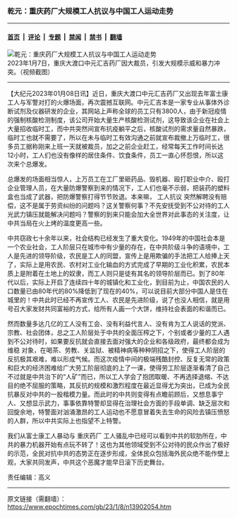### 乾元：重庆药厂大规模工人抗议与中国工人运动走势

---

#### [首页](../../../..?n13902054) &nbsp;|&nbsp; [评论](../../../../../epoch-comment?n13902054) &nbsp;|&nbsp; [专题](../../../../../epoch-special?n13902054) &nbsp;|&nbsp; [禁闻](../../../../../epoch-news?n13902054) &nbsp;|&nbsp; [禁书](../../../../../books?n13902054) &nbsp;|&nbsp; [翻墙](https://github.com/gfw-breaker/nogfw/blob/master/README.md?n13902054)


<div><img alt="乾元：重庆药厂大规模工人抗议与中国工人运动走势" class="attachment-djy_600_400 size-djy_600_400 wp-post-image" src="https://i.epochtimes.com/assets/uploads/2023/01/id13902071-e138862497aa4eb7f9b8945eea4b7f40-1-600x358.png"/>
<div class="caption">
 2023年1月7日，重庆大渡口中元汇吉药厂因大裁员，引发大规模示威和暴力冲突。（视频截图）
</div></div><hr/><div class="post_content" id="artbody" itemprop="articleBody">
 <!-- article content begin -->
 <p>
  【大纪元2023年01月08日讯】近日，重庆大渡口中元汇吉药厂又出现去年富士康工人与军警对打的火爆场面，再次震撼互联网。中元汇吉本是一家专业从事体外诊断试剂及仪器研发的企业，其网站上声称全球的员工只有3800人，由于新冠疫情的强制核酸检测制度，该公司开始大量生产核酸检测试剂，这导致该企业在社会上大量招收临时工，而中共突然间宣布抗疫躺平之后，核酸试剂的需求量自然暴跌，临时工也就不需要了，所以在未与临时工有效沟通之前就宣布裁撤上万临时工，很多员工据称刚来上班一天就被裁员，加之之前企业赶工，经常每天工作时间长达12小时，工人们也没有像样的居住条件、饮食条件，员工一直心怀怨恨，所以这次来个总爆发。
 </p>
 <p>
  总爆发的场面相当惊人，上万员工在工厂里砸药品、毁机器、殴打职业中介、殴打企业管理人员，在大量防爆警察到来的情况下，工人们也毫不示弱，把装药的塑料盒也当成了武器，把防爆警察打得节节败退。本来嘛，
  <ok href="https://www.epochtimes.com/gb/tag/%E5%B7%A5%E4%BA%BA%E6%8A%97%E8%AE%AE.html">
   工人抗议
  </ok>
  突然解聘没有赔偿，这不是属于劳资纠纷的问题吗？这关警察何事？不先安抚受到不公对待的工人光武力镇压就能解决问题吗？警察的到来只能会加大全世界对此事态的关注度，让中共当局在火上烤的温度更高一些。
 </p>
 <p>
  中共窃政七十余年以来，社会结构已经发生了重大变化。1949年的中国社会本是一个农业社会，工人阶层只在城市中有少量的存在，在中共阶级斗争的语境中，工人是先进的领导阶级，农民是工人的同盟，宣传上是用欺骗的手法把工人给捧上天了，实际上是用农民、农村对工业化输血的方式完成了早期的工业化积累，农民本质上是附着在土地上的奴隶，而工人则只是徒有其名的领导阶层而已。到了80年代以后，实际上开启了连续四十年的城镇化和工业化，到目前为止，中国农民的人口数量已由80年代的80%降低到了现在的40%，可以说目前大部分中国人是住在城里的！中共此时已经不再宣传工人、农民是先进阶级，说了也没人相信，就是用号召大家发财共同富裕的方式，给所有人画一个大饼，维持社会表面的和谐而已。
 </p>
 <p>
  然而数量多达几亿的工人没有工会、没有利益代言人、没有肯为工人说话的党派、宗教、社会团体，总之工人阶层处于中共的全面压榨之下，个别或者少量的工人遇到不公对待时，如果要反抗就会直接去面对强大的企业和各级政府，最终都会成为
  <ok href="https://www.epochtimes.com/gb/tag/%E7%BB%B4%E7%A8%B3.html">
   维稳
  </ok>
  对象，在喝茶、劳教、关监狱、被精神病等种种阴招之下，使得工人阶层的反抗极其艰难，难以形成气候。而这次疫情中间的极端残酷封控、反复无常的政策和巨大的经济困难给广大劳工阶层彻底的上了一课，使得劳工阶层逐渐看清了自己不过就是中共治下的“人矿”而已，所以工人学会了抱团取暖、不再选择退缩、不达目的绝不屈服的策略，其反抗的规模和激烈程度在最近显得尤为突出，已成为全民抗暴反对中共的一股楷模力量。而此时的中共则变得有点瞻前顾后，又想息事宁人、又想显示武力，事事依靠特警却显得在治理社会方面的手段单调、缺乏层次和回旋余地，特警面对汹涌激昂的工人运动也不愿意冒着失去生命的风险去镇压愤怒的人群，所以中共实际上也指望不上特警。
 </p>
 <p>
  我们从富士康工人暴动与
  <ok href="https://www.epochtimes.com/gb/tag/%E9%87%8D%E5%BA%86%E8%8D%AF%E5%8E%82.html">
   重庆药厂
  </ok>
  工人骚乱中已经可以看到中共的软肋所在，中共的暴力机器开始有点玩不转了！这也为其他领域受到不公对待的民众作出了极好的示范，全民对抗中共的态势正在逐步形成，全体民众包括海外民众绝不能作壁上观，大家共同发声，中共这个恶魔才能早日滚下历史舞台。
 </p>
 <p>
  责任编辑：高义
 </p>
 <!-- article content end -->
 <div id="below_article_ad">
 </div>
</div>


---

原文链接（需翻墙）：https://www.epochtimes.com/gb/23/1/8/n13902054.htm